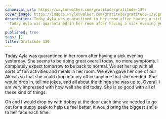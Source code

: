 ```yaml
---
canonical_url: https://waylonwalker.com/gratitude/gratitude-139/
cover_image: https://images.waylonwalker.com/gratitude/gratitude-139.png
description: Today Ayla was quarantined in her room after having a sick evening yesterday.
  Today Ayla was quarantined in her room after having a sick evening yesterday. Oh
  a
published: true
tags: []
title: Gratitude 139
---
```


Today Ayla was quarantined in her room after having a sick evening yesterday. She seems to be doing great overall today, no more symptoms.  I completely expect tomorrow to be back to normal.  We set her up with all sorts of fun activities and meals in her room.  We even gave her one of our Alexas so that she could drop into my office anytime that she needed.  She would drop in, tell me jokes, and all about the things she was up to.  Overall I am very impressed with how well she did today.  She is so good with all of these kind of things.

Oh and I would drop by with dobby at the door each time we needed to go out for a puppy peek to help us feel better, it would bring the biggest smile to her face each time.